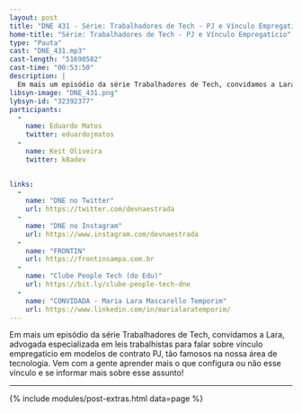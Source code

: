 ```yaml
---
layout: post
title: "DNE 431 - Série: Trabalhadores de Tech - PJ e Vínculo Empregatício"
home-title: "Série: Trabalhadores de Tech - PJ e Vínculo Empregatício"
type: "Pauta"
cast: "DNE_431.mp3"
cast-length: "51690582"
cast-time: "00:53:50"
description: |
  Em mais um episódio da série Trabalhadores de Tech, convidamos a Lara, advogada especializada em leis trabalhistas para falar sobre vínculo empregatício em modelos de contrato PJ, tão famosos na nossa área de tecnologia. Vem com a gente aprender mais o que configura ou não esse vínculo e se informar mais sobre esse assunto!
libsyn-image: "DNE_431.png"
lybsyn-id: "32392377"
participants:
  -
    name: Eduardo Matos
    twitter: eduardojmatos
  -
    name: Keit Oliveira
    twitter: k8adev

    
links:
  -
    name: "DNE no Twitter"
    url: https://twitter.com/devnaestrada
  -
    name: "DNE no Instagram"
    url: https://www.instagram.com/devnaestrada
  -
    name: "FRONTIN"
    url: https://frontinsampa.com.br
  -
    name: "Clube People Tech (do Edu)"
    url: https://bit.ly/clube-people-tech-dne 
  -
    name: "CONVIDADA - Maria Lara Mascarello Temporim"
    url: https://www.linkedin.com/in/marialaratemporim/
---
```


Em mais um episódio da série Trabalhadores de Tech, convidamos a Lara, advogada especializada em leis trabalhistas para falar sobre vínculo empregatício em modelos de contrato PJ, tão famosos na nossa área de tecnologia. Vem com a gente aprender mais o que configura ou não esse vínculo e se informar mais sobre esse assunto!

---

{% include modules/post-extras.html data=page %}
